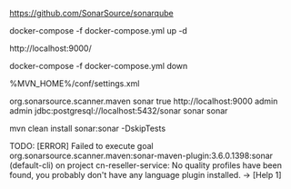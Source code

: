 
https://github.com/SonarSource/sonarqube  

docker-compose -f docker-compose.yml up -d

http://localhost:9000/  

docker-compose -f docker-compose.yml down


%MVN_HOME%/conf/settings.xml

<pluginGroups>
	<pluginGroup>org.sonarsource.scanner.maven</pluginGroup>
</pluginGroups>
<profiles>
	<profile>
		<id>sonar</id>
		<activation>
			<activeByDefault>true</activeByDefault>
		</activation>
		<properties>
			<sonar.host.url>http://localhost:9000</sonar.host.url>
			<sonar.login>admin</sonar.login>
			<sonar.password>admin</sonar.password>
			<sonar.jdbc.url>jdbc:postgresql://localhost:5432/sonar</sonar.jdbc.url>
			<sonar.jdbc.username>sonar</sonar.jdbc.username>
			<sonar.jdbc.password>sonar</sonar.jdbc.password>
		</properties>
	</profile>
</profiles>

mvn clean install sonar:sonar -DskipTests

TODO:
[ERROR] Failed to execute goal org.sonarsource.scanner.maven:sonar-maven-plugin:3.6.0.1398:sonar (default-cli) on project cn-reseller-service: No quality profiles have been found, you probably don't have any language plugin installed. -> [Help 1]

